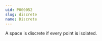 ```yaml
---
uid: P000052
slug: discrete
name: Discrete
---
```

A space is discrete if every point is isolated.

